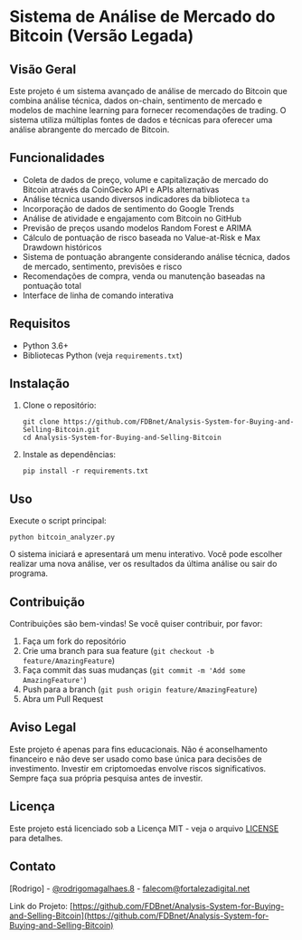 # Sistema de Análise de Mercado do Bitcoin (Versão Legada)

## Visão Geral

Este projeto é um sistema avançado de análise de mercado do Bitcoin que combina análise técnica, dados on-chain, sentimento de mercado e modelos de machine learning para fornecer recomendações de trading. O sistema utiliza múltiplas fontes de dados e técnicas para oferecer uma análise abrangente do mercado de Bitcoin.

## Funcionalidades

- Coleta de dados de preço, volume e capitalização de mercado do Bitcoin através da CoinGecko API e APIs alternativas
- Análise técnica usando diversos indicadores da biblioteca `ta` 
- Incorporação de dados de sentimento do Google Trends
- Análise de atividade e engajamento com Bitcoin no GitHub
- Previsão de preços usando modelos Random Forest e ARIMA
- Cálculo de pontuação de risco baseada no Value-at-Risk e Max Drawdown históricos
- Sistema de pontuação abrangente considerando análise técnica, dados de mercado, sentimento, previsões e risco
- Recomendações de compra, venda ou manutenção baseadas na pontuação total
- Interface de linha de comando interativa

## Requisitos

- Python 3.6+
- Bibliotecas Python (veja `requirements.txt`)

## Instalação

1. Clone o repositório:
   ```
   git clone https://github.com/FDBnet/Analysis-System-for-Buying-and-Selling-Bitcoin.git
   cd Analysis-System-for-Buying-and-Selling-Bitcoin
   ```

2. Instale as dependências:
   ```
   pip install -r requirements.txt
   ```

## Uso

Execute o script principal:

```
python bitcoin_analyzer.py
```

O sistema iniciará e apresentará um menu interativo. Você pode escolher realizar uma nova análise, ver os resultados da última análise ou sair do programa.

## Contribuição

Contribuições são bem-vindas! Se você quiser contribuir, por favor:

1. Faça um fork do repositório
2. Crie uma branch para sua feature (`git checkout -b feature/AmazingFeature`)
3. Faça commit das suas mudanças (`git commit -m 'Add some AmazingFeature'`)
4. Push para a branch (`git push origin feature/AmazingFeature`) 
5. Abra um Pull Request

## Aviso Legal

Este projeto é apenas para fins educacionais. Não é aconselhamento financeiro e não deve ser usado como base única para decisões de investimento. Investir em criptomoedas envolve riscos significativos. Sempre faça sua própria pesquisa antes de investir.

## Licença

Este projeto está licenciado sob a Licença MIT - veja o arquivo [LICENSE](LICENSE) para detalhes.

## Contato

[Rodrigo] - [@rodrigomagalhaes.8](https://www.threads.net/@rodrigomagalhaes.8) - falecom@fortalezadigital.net

Link do Projeto: [https://github.com/FDBnet/Analysis-System-for-Buying-and-Selling-Bitcoin](https://github.com/FDBnet/Analysis-System-for-Buying-and-Selling-Bitcoin)
